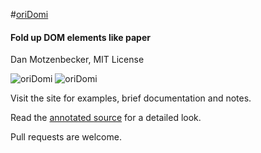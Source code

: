 #[oriDomi](http://oridomi.com)
#### Fold up DOM elements like paper
Dan Motzenbecker, MIT License

![oriDomi](http://oxism.com/images/oridomi.png)
![oriDomi](http://oxism.com/images/oridomi2.png)

Visit the site for examples, brief documentation and notes.

Read the [annotated source](http://oridomi.com/docs/oriDomi.html) for a detailed look.

Pull requests are welcome.

